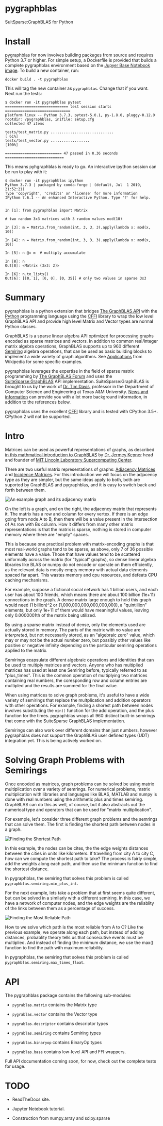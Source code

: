 # pygraphblas

SuitSparse:GraphBLAS for Python

# Install

pygraphblas for now involves building packages from source and
requires Python 3.7 or higher.  For simple setup, a Dockerfile is
provided that builds a complete pygraphblas environment based on the
[Jupyer Base Notebook
image](https://hub.docker.com/r/jupyter/base-notebook/).  To build a
new container, run:

	docker build . -t pygraphblas

This will tag the new container as `pygraphblas`.  Change that if you
want.  Next run the tests:

	$ docker run -it pygraphblas pytest
	============================= test session starts ==============================
	platform linux -- Python 3.7.3, pytest-5.0.1, py-1.8.0, pluggy-0.12.0
	rootdir: /pygraphblas, inifile: setup.cfg
	collected 47 items

	tests/test_matrix.py .............................                       [ 61%]
	tests/test_vector.py ..................                                  [100%]

	========================== 47 passed in 0.36 seconds ===========================

This means pyhgraphblas is ready to go.  An interactive ipython
session can be run to play with it:

	$ docker run -it pygraphblas ipython
	Python 3.7.3 | packaged by conda-forge | (default, Jul  1 2019, 21:52:21)
	Type 'copyright', 'credits' or 'license' for more information
	IPython 7.6.1 -- An enhanced Interactive Python. Type '?' for help.


	In [1]: from pygraphblas import Matrix
	
	# two random 3x3 matrices with 3 random values mod(10)

	In [3]: m = Matrix.from_random(int, 3, 3, 3).apply(lambda x: mod(x, 10))

	In [4]: n = Matrix.from_random(int, 3, 3, 3).apply(lambda x: mod(x, 10))

	In [5]: n @= m  # multiply accumulate

	In [8]: n
	Out[8]: <Matrix (3x3: 2)>

	In [6]: n.to_lists()
	Out[6]: [[0, 1], [0, 0], [0, 35]] # only two values in sparse 3x3

# Summary

pygraphblas is a python extension that bridges [The GraphBLAS
API](http://graphblas.org) with the [Python](https://python.org)
programming language using the
[CFFI](https://cffi.readthedocs.io/en/latest/) library to wrap the low
level GraphBLAS API and provide high level Matrix and Vector types are
normal Python classes.

GraphBLAS is a sparse linear algebra API optimized for processing
graphs encoded as sparse matrices and vectors.  In addition to common
real/integer matrix algebra operations, GraphBLAS supports up to 960
different [Semiring](https://en.wikipedia.org/wiki/Semiring) algebra
operations, that can be used as basic building blocks to implement a
wide variety of graph algorithms. See
[Applications](https://en.wikipedia.org/wiki/Semiring#Applications)
from Wikipedia for some specific examples.

pygraphblas leverages the expertise in the field of sparse matrix
programming by [The GraphBLAS Forum](http://graphblas.org) and uses
the
[SuiteSparse:GraphBLAS](http://faculty.cse.tamu.edu/davis/GraphBLAS.html)
API implementation. SuiteSparse:GraphBLAS is brought to us by the work
of [Dr. Tim Davis](http://faculty.cse.tamu.edu/davis/welcome.html),
professor in the Department of Computer Science and Engineering at
Texas A&M University.  [News and
information](http://faculty.cse.tamu.edu/davis/news.html) can provide
you with a lot more background information, in addition to the
references below.

pygraphblas uses the excellent
[CFFI](https://cffi.readthedocs.io/en/latest/) library and is tested
with CPython 3.5+.  CPython 2 will not be supported.

# Intro

Matrices can be used as powerful representations of graphs, as
described [in this mathmatical introduction to
GraphBLAS](http://www.mit.edu/~kepner/GraphBLAS/GraphBLAS-Math-release.pdf)
by [Dr. Jermey Kepner](http://www.mit.edu/~kepner/) head and founder
of [MIT Lincoln Laboratory Supercomputing
Center](http://news.mit.edu/2016/lincoln-laboratory-establishes-supercomputing-center-0511).

There are two useful matrix representations of graphs: [Adjacency
Matrices](https://en.wikipedia.org/wiki/Adjacency_matrix) and
[Incidence Matrices](https://en.wikipedia.org/wiki/Incidence_matrix).
For this introduction we will focus on the adjacency type as they are
simpler, but the same ideas apply to both, both are suported by
GraphBLAS and pygraphblas, and it is easy to switch back and forth
between them.

![An example graph and its adjacency matrix](./docs/GraphMatrix.svg)

On the left is a graph, and on the right, the adjacency matrix that
represents it. The matrix has a row and column for every vertex.  If
there is an edge going from node A to B, then there will be a value
present in the intersection of As row with Bs column.  How it differs
from many other matrix representations is that the matrix is sparse,
nothing is stored in computer memory where there are "empty" spaces.

This is because one practical problem with matrix-encoding graphs is
that most real-world graphs tend to be sparse, as above, only 7 of 36
possible elements have a value. Those that have values tend to be
scattered uniformally across the matrix (for "typical" graphs), so
dense linear algebra libraries like BLAS or numpy do not encode or
operate on them efficiently, as the relevant data is mostly empty
memory with actual data elements spaced far apart.  This wastes memory
and cpu resources, and defeats CPU caching mechanisms.

For example, suppose a fictional social network has 1 billion users,
and each user has about 100 friends, which means there are about 100
billion (1e+11) connections in the graph.  A dense matrix large enough
to hold this graph would need (1 billion)^2 or
(1,000,000,000,000,000,000), a "quintillion" elements, but only 1e+11
of them would have meaningful values, leaving only 0.0000001th of the
matrix being utilized.

By using a sparse matrix instead of dense, only the elements used are
actually stored in memory. The parts of the matrix with no value are
*interpreted*, but not necessarily stored, as an "algebraic zero"
value, which may or may not be the actual number zero, but possibly
other values like positive or negative infinity depending on the
particular semiring operations applied to the matrix.

Semirings ecapsulate different algebraic operations and identities
that can be used to multiply matrices and vectors.  Anyone who has
multiplied matrices has used at least one Semiring before, typically
referred to as "plus_times".  This is the common operation of
multiplying two matrices containing real numbers, the coresponding row
and column entries are multipled and the results are summed for the
final value.

When using matrices to solve graph problems, it's useful to have a
wide variety of semirings that replace the multplication and addition
operators with other operations.  For example, finding a shorest path
between nodes involves substituting the `min()` function for the add
operation, and the plus function for the times.  pygraphblas wraps all
960 distinct built-in semirings that come with the SuiteSparse
GraphBLAS implementation.

Semirings can also work over different domains than just numbers,
however pygraphblas does not support the GraphBLAS user defined types
(UDT) integration yet.  This is being actively worked on.

# Solving Graph Problems with Semirings

Once encoded as matrices, graph problems can be solved be using matrix
multiplication over a variety of semrings.  For numerical problems,
matrix multiplication with libraries and languages like BLAS, MATLAB
and numpy is done with real numbers using the arithmetic plus and
times semiring.  GraphBLAS can do this as well, of course, but it also
abstracts out the numerical type and operators that can be used for
"matrix multiplication".

For example, let's consider three different graph problems and the
semrings that can solve them.  The first is finding the shortest path
between nodes in a graph.

![Finding the Shortest Path](./docs/ShortestPath.svg)

In this example, the nodes can be cites, the the edge weights
distances between the cities in units like kilometers.  If travelling
from city A to city C, how can we compute the shortest path to take?
The process is fairly simple, add the weights along each path, and
then use the minimum function to find the shortest distance.

In pygraphblas, the semiring that solves this problem is called
`pygraphblas.semiring.min_plus_int`.

For the next example, lets take a problem that at first seems quite
different, but can be solved in a similarly with a different semiring.
In this case, we have a network of computer nodes, and the edge
weights are the reliablity of the links between them as a percentage
of success.

![Finding the Most Reliable Path](./docs/ReliablePath.svg)

How to we solve which path is the most reliable from A to C?  Like the
previous example, we operate along each path, but instead of adding
distances, probablity theory tells us that consecutive events must be
multiplied.  And instead of finding the minimum distance, we use the
max() function to find the path with maximum reliability.

In pygraphblas, the semiring that solves this problem is called
`pygraphblas.semiring.max_times_float`.

# API

The pygraphblas package contains the following sub-modules:

- `pygrablas.matrix` contains the Matrix type

- `pygrablas.vector` contains the Vector type

- `pygrablas.descriptor` contains descriptor types

- `pygrablas.semiring` contains Semiring types

- `pygrablas.binaryop` contains BinaryOp types

- `pygrablas.base` contains low-level API and FFI wrappers.

Full API documentation coming soon, for now, check out the complete
tests for usage.

# TODO

- ReadTheDocs site.

- Jupyter Notebook tutorial.

- Construction from numpy.array and scipy.sparse
